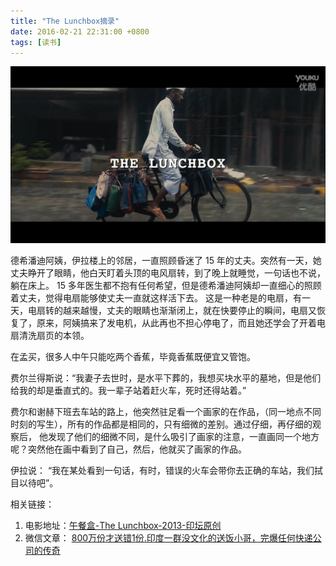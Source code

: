 ```yaml
---
title: "The Lunchbox摘录"
date: 2016-02-21 22:31:00 +0800
tags: [读书]
---
```


![The lunchbox](/images/lunchbox.png)

德希潘迪阿姨，伊拉楼上的邻居，一直照顾昏迷了 15 年的丈夫。突然有一天，她丈夫睁开了眼睛，他白天盯着头顶的电风扇转，到了晚上就睡觉，一句话也不说，躺在床上。
15 多年医生都不抱有任何希望，但是德希潘迪阿姨却一直细心的照顾着丈夫，觉得电扇能够使丈夫一直就这样活下去。
这是一种老是的电扇，有一天，电扇转的越来越慢，丈夫的眼睛也渐渐闭上，就在快要停止的瞬间，电扇又恢复了，原来，阿姨搞来了发电机，从此再也不担心停电了，而且她还学会了开着电扇清洗扇页的本领。

在孟买，很多人中午只能吃两个香蕉，毕竟香蕉既便宜又管饱。

费尔兰得斯说：“我妻子去世时，是水平下葬的，我想买块水平的墓地，但是他们给我的却是垂直式的。我一辈子站着赶火车，死时还得站着。”

费尔和谢赫下班去车站的路上，他突然驻足看一个画家的在作品，（同一地点不同时刻的写生），所有的作品都是相同的，只有细微的差别。通过仔细，再仔细的观察后，
他发现了他们的细微不同，是什么吸引了画家的注意，一直画同一个地方呢？突然他在画中看到了自己，然后，他就买了画家的作品。

伊拉说： “我在某处看到一句话，有时，错误的火车会带你去正确的车站，我们拭目以待吧”。

相关链接：  

1. 电影地址：[午餐盒-The Lunchbox-2013-印坛原创](http://v.youku.com/v_show/id_XNzExNjA3NzUy.html?from=s1.8-1-1.2)
2. 微信文章： [800万份才送错1份.印度一群没文化的送饭小哥，完爆任何快递公司的传奇](http://mp.weixin.qq.com/s?__biz=MjM5NjAwNzI0MA==&mid=403503412&idx=1&sn=bbc3748188656f51c5e9dd3532ae6169&scene=2&srcid=0221yC6J5qGr8Nh07VGN7jH5&from=timeline&isappinstalled=0#wechat_redirect)
